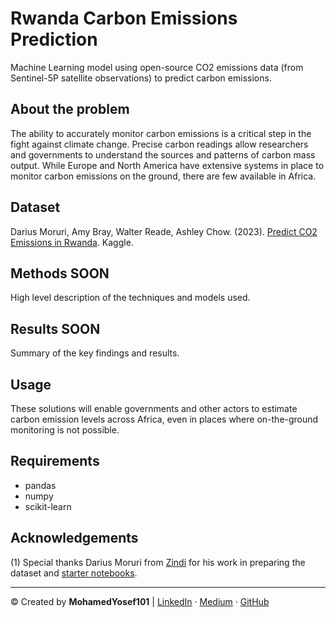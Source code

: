 # Rwanda Carbon Emissions Prediction
Machine Learning model using open-source CO2 emissions data (from Sentinel-5P satellite observations) to predict carbon emissions.

## **About the problem**
The ability to accurately monitor carbon emissions is a critical step in the fight against climate change. Precise carbon readings allow researchers and governments to understand the sources and patterns of carbon mass output. While Europe and North America have extensive systems in place to monitor carbon emissions on the ground, there are few available in Africa.

## **Dataset**
Darius Moruri, Amy Bray, Walter Reade, Ashley Chow. (2023). [Predict CO2 Emissions in Rwanda](https://kaggle.com/competitions/playground-series-s3e20). Kaggle. 

## **Methods** SOON

High level description of the techniques and models used.

## **Results** SOON

Summary of the key findings and results.

## **Usage**
These solutions will enable governments and other actors to estimate carbon emission levels across Africa, even in places where on-the-ground monitoring is not possible.

## **Requirements**
- pandas
- numpy
- scikit-learn


## **Acknowledgements**
(1) Special thanks Darius Moruri from [Zindi](https://zindi.africa/) for his work in preparing the dataset and [starter notebooks](https://www.kaggle.com/code/inversion/getting-started-eda).

<hr>

<p>
&copy; Created by <b>MohamedYosef101</b> | 
	<a href="https://linkedin.com/in/mohamedyosef101">LinkedIn</a> &centerdot;
	<a href="https://medium.com/in/@mohamedyosef101">Medium</a> &centerdot;
	<a href="https://github.com/mohamedyosef101">GitHub</a>
</p>